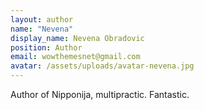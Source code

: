 ```yaml
---
layout: author
name: "Nevena"
display_name: Nevena Obradovic
position: Author
email: wowthemesnet@gmail.com
avatar: /assets/uploads/avatar-nevena.jpg
---
```

Author of Nipponija, multipractic. Fantastic.